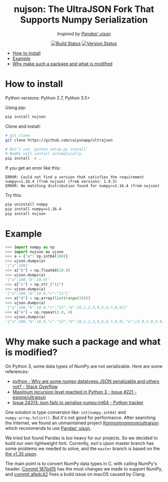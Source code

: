 <h1 align="center">
nujson: The UltraJSON Fork That Supports Numpy Serialization
</h1>

<div align="center">

*Inspired by [Pandas' ujson](https://github.com/pandas-dev/pandas/tree/master/pandas/_libs/src/ujson/python)*

[![Build Status](https://travis-ci.org/caiyunapp/ultrajson.svg?branch=master)](https://travis-ci.org/caiyunapp/ultrajson)
[![Version Status](https://img.shields.io/pypi/v/nujson.svg)](https://pypi.org/project/nujson/)


</div>

- [How to install](#how-to-install)
- [Example](#example)
- [Why make such a package and what is modified](#why-make-such-a-package-and-what-is-modified)

# How to install

Python versions: Python 2.7, Python 3.5+

Using pip:

```sh
pip install nujson
```

Clone and install:

```sh
# git clone
git clone https://github.com/caiyunapp/ultrajson

# Don't use `python setup.py install`
# NumPy will install automatically
pip install -e .
```


If you get an error like this:

```
ERROR: Could not find a version that satisfies the requirement numpy>=1.16.4 (from nujson) (from versions: 1.9.3)
ERROR: No matching distribution found for numpy>=1.16.4 (from nujson)
```

Try this:

```sh
pip uninstall numpy
pip install numpy==1.16.4
pip install nujson
```

# Example

```python
>>> import numpy as np
>>> import nujson as ujson
>>> a = {"a": np.int64(100)}
>>> ujson.dumps(a)
'{"a":100}'
>>> a["b"] = np.float64(10.9)
>>> ujson.dumps(a)
'{"a":100,"b":10.9}'
>>> a["c"] = np.str_("12")
>>> ujson.dumps(a)
'{"a":100,"b":10.9,"c":"12"}'
>>> a["d"] = np.array(list(range(10)))
>>> ujson.dumps(a)
'{"a":100,"b":10.9,"c":"12","d":[0,1,2,3,4,5,6,7,8,9]}'
>>> a["e"] = np.repeat(3.9, 4)
>>> ujson.dumps(a)
'{"a":100,"b":10.9,"c":"12","d":[0,1,2,3,4,5,6,7,8,9],"e":[3.9,3.9,3.9,3.9]}'
```

# Why make such a package and what is modified?

On Python 3, some data types of NumPy are not serializable. Here are some references:

- [python - Why are some numpy datatypes JSON serializable and others not? - Stack Overflow](https://stackoverflow.com/questions/44459168/why-are-some-numpy-datatypes-json-serializable-and-others-not)
- [Maximum recursion level reached in Python 3 - Issue #221 - esnme/ultrajson](https://github.com/esnme/ultrajson/issues/221)
- [Issue 24313: json fails to serialise numpy.int64 - Python tracker](https://bugs.python.org/issue24313)

One solution is type conversion like: `int(numpy.int64)` and `numpy.array.tolist()`.
But it's not good for performance. After searching the Internet, we found an unmaintained project [Komnomnomnom/ultrajson](https://github.com/Komnomnomnom/ultrajson) which recommends to use [Pandas' ujson](https://github.com/pandas-dev/pandas/tree/master/pandas/_libs/src/ujson/python).

We tried but found Pandas is too heavy for our projects. So we decided to build our own lightweight fork. Currently, esn's ujson master branch has some problems we needed to solve, and the `master` branch is based on the [the v1.35 ujson](https://github.com/esnme/ultrajson/releases/tag/v1.35).

The main point is to convert NumPy data types in C, with calling NumPy's header. [Commit 187bd15](https://github.com/caiyunapp/ultrajson/commit/187bd155b7acd303aa6f5571f5b858c0d244edd6) has the most changes we made to support NumPy, and [commit afedc42](https://github.com/caiyunapp/ultrajson/commit/afedc42b2ce288064821981acd70592342da55fa) fixes a build issue on macOS caused by Clang.
